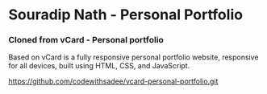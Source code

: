 # Souradip Nath - Personal Portfolio
### Cloned from vCard - Personal portfolio

Based on vCard is a fully responsive personal portfolio website, responsive for all devices, built using HTML, CSS, and JavaScript.

https://github.com/codewithsadee/vcard-personal-portfolio.git
